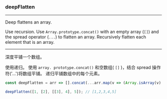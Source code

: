### deepFlatten

------------

Deep flattens an array.

Use recursion.
Use `Array.prototype.concat()` with an empty array (`[]`) and the spread operator (`...`) to flatten an array.
Recursively flatten each element that is an array.

------------

深度平铺一个数组。

使用递归。
使用 `array. prototype.concat()` 和空数组( `[]` )，结合 spread 操作符('...')将数组平铺。
递归平铺数组中的每个元素。

```js
const deepFlatten = arr => [].concat(...arr.map(v => (Array.isArray(v) ? deepFlatten(v) : v)));
```

```js
deepFlatten([1, [2], [[3], 4], 5]); // [1,2,3,4,5]
```
